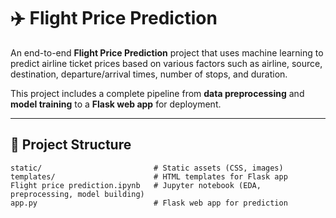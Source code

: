 # ✈️ Flight Price Prediction

An end-to-end **Flight Price Prediction** project that uses machine learning to predict airline ticket prices based on various factors such as airline, source, destination, departure/arrival times, number of stops, and duration.  

This project includes a complete pipeline from **data preprocessing** and **model training** to a **Flask web app** for deployment.

---

## 📂 Project Structure

```text
static/                         # Static assets (CSS, images)
templates/                      # HTML templates for Flask app
Flight price prediction.ipynb   # Jupyter notebook (EDA, preprocessing, model building)
app.py                          # Flask web app for prediction
